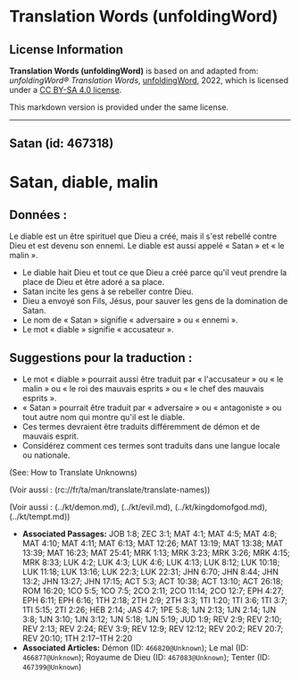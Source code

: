 # Translation Words (unfoldingWord)

## License Information

**Translation Words (unfoldingWord)** is based on and adapted from: _unfoldingWord® Translation Words_, [unfoldingWord](https://unfoldingword.org/utw), 2022, which is licensed under a [CC BY-SA 4.0 license](https://creativecommons.org/licenses/by-sa/4.0/legalcode.en).

This markdown version is provided under the same license.



--------------------------------

## Satan (id: 467318)

Satan, diable, malin
====================

Données :
---------

Le diable est un être spirituel que Dieu a créé, mais il s'est rebellé contre Dieu et est devenu son ennemi. Le diable est aussi appelé « Satan » et « le malin ».

* Le diable hait Dieu et tout ce que Dieu a créé parce qu'il veut prendre la place de Dieu et être adoré a sa place.
* Satan incite les gens à se rebeller contre Dieu.
* Dieu a envoyé son Fils, Jésus, pour sauver les gens de la domination de Satan.
* Le nom de « Satan » signifie « adversaire » ou « ennemi ».
* Le mot « diable » signifie « accusateur ».

Suggestions pour la traduction :
--------------------------------

* Le mot « diable » pourrait aussi être traduit par « l'accusateur » ou « le malin » ou « le roi des mauvais esprits » ou « le chef des mauvais esprits ».
* « Satan » pourrait être traduit par « adversaire » ou « antagoniste » ou tout autre nom qui montre qu'il est le diable.
* Ces termes devraient être traduits différemment de démon et de mauvais esprit.
* Considérez comment ces termes sont traduits dans une langue locale ou nationale.

(See: How to Translate Unknowns)

(Voir aussi : (rc://fr/ta/man/translate/translate\-names))

(Voir aussi : (../kt/demon.md), (../kt/evil.md), (../kt/kingdomofgod.md), (../kt/tempt.md))

* **Associated Passages:** JOB 1:8; ZEC 3:1; MAT 4:1; MAT 4:5; MAT 4:8; MAT 4:10; MAT 4:11; MAT 6:13; MAT 12:26; MAT 13:19; MAT 13:38; MAT 13:39; MAT 16:23; MAT 25:41; MRK 1:13; MRK 3:23; MRK 3:26; MRK 4:15; MRK 8:33; LUK 4:2; LUK 4:3; LUK 4:6; LUK 4:13; LUK 8:12; LUK 10:18; LUK 11:18; LUK 13:16; LUK 22:3; LUK 22:31; JHN 6:70; JHN 8:44; JHN 13:2; JHN 13:27; JHN 17:15; ACT 5:3; ACT 10:38; ACT 13:10; ACT 26:18; ROM 16:20; 1CO 5:5; 1CO 7:5; 2CO 2:11; 2CO 11:14; 2CO 12:7; EPH 4:27; EPH 6:11; EPH 6:16; 1TH 2:18; 2TH 2:9; 2TH 3:3; 1TI 1:20; 1TI 3:6; 1TI 3:7; 1TI 5:15; 2TI 2:26; HEB 2:14; JAS 4:7; 1PE 5:8; 1JN 2:13; 1JN 2:14; 1JN 3:8; 1JN 3:10; 1JN 3:12; 1JN 5:18; 1JN 5:19; JUD 1:9; REV 2:9; REV 2:10; REV 2:13; REV 2:24; REV 3:9; REV 12:9; REV 12:12; REV 20:2; REV 20:7; REV 20:10; 1TH 2:17–1TH 2:20
* **Associated Articles:** Démon (ID: `466820@Unknown`); Le mal (ID: `466877@Unknown`); Royaume de Dieu (ID: `467083@Unknown`); Tenter (ID: `467399@Unknown`)

